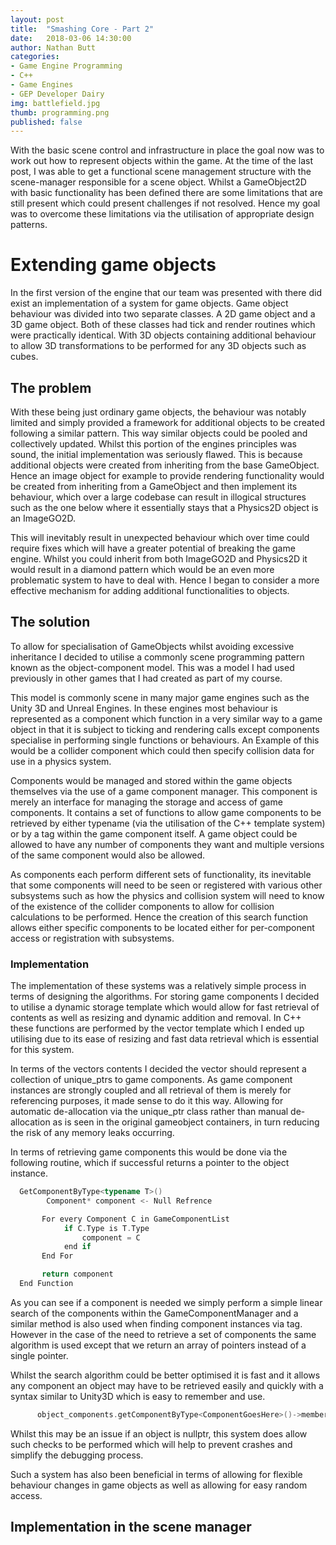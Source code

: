 ```yaml
---
layout: post
title:  "Smashing Core - Part 2"
date:   2018-03-06 14:30:00
author: Nathan Butt
categories:
- Game Engine Programming
- C++
- Game Engines
- GEP Developer Dairy
img: battlefield.jpg
thumb: programming.png
published: false
---
```


With the basic scene control and infrastructure in place the goal now was to work out how to represent objects within the game. At the time of the last post, I was able to get a functional scene management structure with the scene-manager responsible for a scene object. Whilst a GameObject2D with basic functionality has been defined there are some limitations that are still present which could present challenges if not resolved. Hence my goal was to overcome these limitations via the utilisation of appropriate design patterns.

<!--more-->

# Extending game objects

In the first version of the engine that our team was presented with there did exist an implementation of a system for game objects. Game object behaviour was divided into two separate classes. A 2D game object and a 3D game object. Both of these classes had tick and render routines which were practically identical. With 3D objects containing additional behaviour to allow 3D transformations to be performed for any 3D objects such as cubes.

## The problem

With these being just ordinary game objects, the behaviour was notably limited and simply provided a framework for additional objects to be created following a similar pattern. This way similar objects could be pooled and collectively updated. Whilst this portion of the engines principles was sound, the initial implementation was seriously flawed. This is because additional objects were created from inheriting from the base GameObject. Hence an image object for example to provide rendering functionality would be created from inheriting from a GameObject and then implement its behaviour, which over a large codebase can result in illogical structures such as the one below where it essentially stays that a Physics2D object is an ImageGO2D.

<!-- TODO - Add a diagram showing the initial inheritance model. -->

This will inevitably result in unexpected behaviour which over time could require fixes which will have a greater potential of breaking the game engine. Whilst you could inherit from both ImageGO2D and Physics2D it would result in a diamond pattern which would be an even more problematic system to have to deal with. Hence I began to consider a more effective mechanism for adding additional functionalities to objects.

## The solution

To allow for specialisation of GameObjects whilst avoiding excessive inheritance I decided to utilise a commonly scene programming pattern known as the object-component model. This was a model I had used previously in other games that I had created as part of my course.

This model is commonly scene in many major game engines such as the Unity 3D and Unreal Engines. In these engines most behaviour is represented as a component which function in a very similar way to a game object in that it is subject to ticking and rendering calls except components specialise in performing single functions or behaviours. An Example of this would be a collider component which could then specify collision data for use in a physics system.

<!--TODO Add a diagram here showing how the system works. (UML diagram here.) -->

Components would be managed and stored within the game objects themselves via the use of a game component manager. This component is merely an interface for managing the storage and access of game components. It contains a set of functions to allow game components to be retrieved by either typename (via the utilisation of the C++ template system) or by a tag within the game component itself. A game object could be allowed to have any number of components they want and multiple versions of the same component would also be allowed.

As components each perform different sets of functionality, its inevitable that some components will need to be seen or registered with various other subsystems such as how the physics and collision system will need to know of the existence of the collider components to allow for collision calculations to be performed. Hence the creation of this search function allows either specific components to be located either for per-component access or registration with subsystems.

### Implementation

The implementation of these systems was a relatively simple process in terms of designing the algorithms. For storing game components I decided to utilise a dynamic storage template which would allow for fast retrieval of contents as well as resizing and dynamic addition and removal. In C++ these functions are performed by the vector template which I ended up utilising due to its ease of resizing and fast data retrieval which is essential for this system.

In terms of the vectors contents I decided the vector should represent a collection of unique_ptrs to game components. As game component instances are strongly coupled and all retrieval of them is merely for referencing purposes, it made sense to do it this way. Allowing for automatic de-allocation via the unique_ptr class rather than manual de-allocation as is seen in the original gameobject containers, in turn reducing the risk of any memory leaks occurring.

In terms of retrieving game components this would be done via the following routine, which if successful returns a pointer to the object instance.

```C++
  GetComponentByType<typename T>()
        Component* component <- Null Refrence

       For every Component C in GameComponentList
            if C.Type is T.Type
                component = C
            end if
       End For

       return component
  End Function
```

As you can see if a component is needed we simply perform a simple linear search of the components within the GameComponentManager and a similar method is also used when finding component instances via tag. However in the case of the need to retrieve a set of components the same algorithm is used except that we return an array of pointers instead of a single pointer.

Whilst the search algorithm could be better optimised it is fast and it allows any component an object may have to be retrieved easily and quickly with a syntax similar to Unity3D which is easy to remember and use.

```C++
      object_components.getComponentByType<ComponentGoesHere>()->memberFunctionIsCalledHere()
```

Whilst this may be an issue if an object is nullptr, this system does allow such checks to be performed which will help to prevent crashes and simplify the debugging process.

Such a system has also been beneficial in terms of allowing for flexible behaviour changes in game objects as well as allowing for easy random access.

## Implementation in the scene manager



<!-- TODO - Finish the blogpost talking about the game-->

